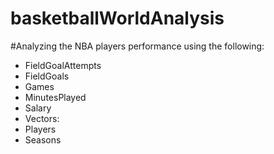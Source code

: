 # basketballWorldAnalysis
#Analyzing the NBA players performance using the following:

 - FieldGoalAttempts
 - FieldGoals
 - Games
 - MinutesPlayed
 - Salary
 - Vectors:
 - Players
 - Seasons
 

